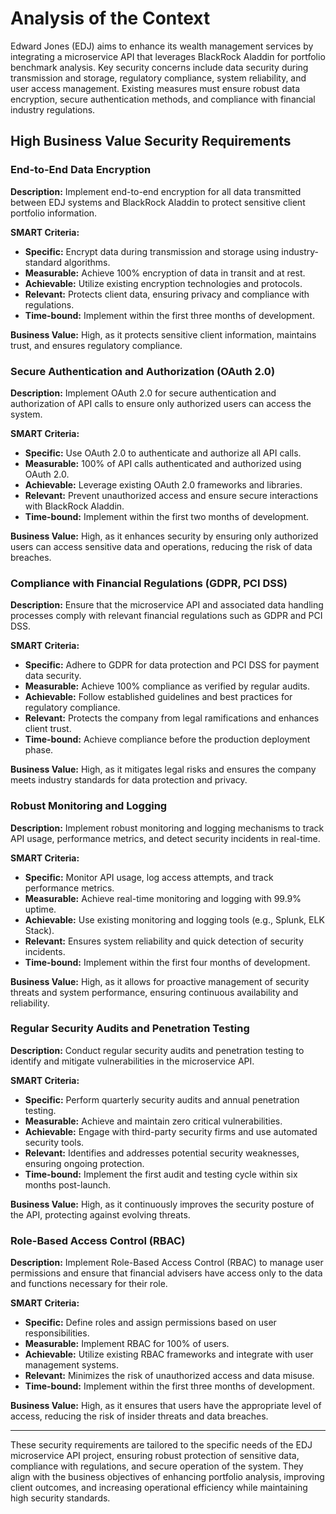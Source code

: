 # Analysis of the Context

Edward Jones (EDJ) aims to enhance its wealth management services by integrating a microservice API that leverages BlackRock Aladdin for portfolio benchmark analysis. Key security concerns include data security during transmission and storage, regulatory compliance, system reliability, and user access management. Existing measures must ensure robust data encryption, secure authentication methods, and compliance with financial industry regulations.

## High Business Value Security Requirements

### End-to-End Data Encryption

**Description:** Implement end-to-end encryption for all data transmitted between EDJ systems and BlackRock Aladdin to protect sensitive client portfolio information.

**SMART Criteria:**
- **Specific:** Encrypt data during transmission and storage using industry-standard algorithms.
- **Measurable:** Achieve 100% encryption of data in transit and at rest.
- **Achievable:** Utilize existing encryption technologies and protocols.
- **Relevant:** Protects client data, ensuring privacy and compliance with regulations.
- **Time-bound:** Implement within the first three months of development.

**Business Value:** High, as it protects sensitive client information, maintains trust, and ensures regulatory compliance.

### Secure Authentication and Authorization (OAuth 2.0)

**Description:** Implement OAuth 2.0 for secure authentication and authorization of API calls to ensure only authorized users can access the system.

**SMART Criteria:**
- **Specific:** Use OAuth 2.0 to authenticate and authorize all API calls.
- **Measurable:** 100% of API calls authenticated and authorized using OAuth 2.0.
- **Achievable:** Leverage existing OAuth 2.0 frameworks and libraries.
- **Relevant:** Prevent unauthorized access and ensure secure interactions with BlackRock Aladdin.
- **Time-bound:** Implement within the first two months of development.

**Business Value:** High, as it enhances security by ensuring only authorized users can access sensitive data and operations, reducing the risk of data breaches.

### Compliance with Financial Regulations (GDPR, PCI DSS)

**Description:** Ensure that the microservice API and associated data handling processes comply with relevant financial regulations such as GDPR and PCI DSS.

**SMART Criteria:**
- **Specific:** Adhere to GDPR for data protection and PCI DSS for payment data security.
- **Measurable:** Achieve 100% compliance as verified by regular audits.
- **Achievable:** Follow established guidelines and best practices for regulatory compliance.
- **Relevant:** Protects the company from legal ramifications and enhances client trust.
- **Time-bound:** Achieve compliance before the production deployment phase.

**Business Value:** High, as it mitigates legal risks and ensures the company meets industry standards for data protection and privacy.

### Robust Monitoring and Logging

**Description:** Implement robust monitoring and logging mechanisms to track API usage, performance metrics, and detect security incidents in real-time.

**SMART Criteria:**
- **Specific:** Monitor API usage, log access attempts, and track performance metrics.
- **Measurable:** Achieve real-time monitoring and logging with 99.9% uptime.
- **Achievable:** Use existing monitoring and logging tools (e.g., Splunk, ELK Stack).
- **Relevant:** Ensures system reliability and quick detection of security incidents.
- **Time-bound:** Implement within the first four months of development.

**Business Value:** High, as it allows for proactive management of security threats and system performance, ensuring continuous availability and reliability.

### Regular Security Audits and Penetration Testing

**Description:** Conduct regular security audits and penetration testing to identify and mitigate vulnerabilities in the microservice API.

**SMART Criteria:**
- **Specific:** Perform quarterly security audits and annual penetration testing.
- **Measurable:** Achieve and maintain zero critical vulnerabilities.
- **Achievable:** Engage with third-party security firms and use automated security tools.
- **Relevant:** Identifies and addresses potential security weaknesses, ensuring ongoing protection.
- **Time-bound:** Implement the first audit and testing cycle within six months post-launch.

**Business Value:** High, as it continuously improves the security posture of the API, protecting against evolving threats.

### Role-Based Access Control (RBAC)

**Description:** Implement Role-Based Access Control (RBAC) to manage user permissions and ensure that financial advisers have access only to the data and functions necessary for their role.

**SMART Criteria:**
- **Specific:** Define roles and assign permissions based on user responsibilities.
- **Measurable:** Implement RBAC for 100% of users.
- **Achievable:** Utilize existing RBAC frameworks and integrate with user management systems.
- **Relevant:** Minimizes the risk of unauthorized access and data misuse.
- **Time-bound:** Implement within the first three months of development.

**Business Value:** High, as it ensures that users have the appropriate level of access, reducing the risk of insider threats and data breaches.

---

These security requirements are tailored to the specific needs of the EDJ microservice API project, ensuring robust protection of sensitive data, compliance with regulations, and secure operation of the system. They align with the business objectives of enhancing portfolio analysis, improving client outcomes, and increasing operational efficiency while maintaining high security standards.
